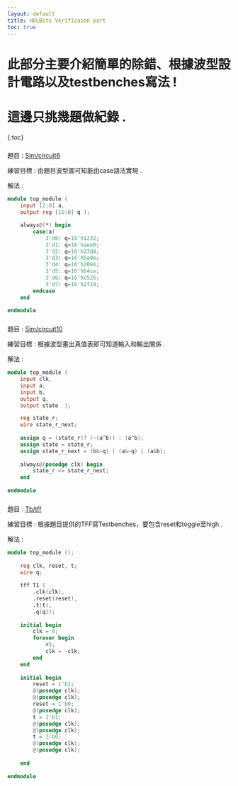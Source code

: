 ```yaml
---
layout: default
title: HDLBits Verificaion part
toc: true
---
```


# 此部分主要介紹簡單的除錯、根據波型設計電路以及testbenches寫法 !
# 這邊只挑幾題做紀錄 .

{:toc}
###
題目 : [Sim/circuit6](https://hdlbits.01xz.net/wiki/Sim/circuit6)

練習目標 : 由題目波型圖可知能由case語法實現 .

解法 :
```verilog
module top_module (
    input [2:0] a,
    output reg [15:0] q ); 

    always@(*) begin
        case(a)
            3'd0: q=16'h1232;
            3'd1: q=16'haee0;
            3'd2: q=16'h27d4;
            3'd3: q=16'h5a0e;
            3'd4: q=16'h2066;
            3'd5: q=16'h64ce;
            3'd6: q=16'hc526;
            3'd7: q=16'h2f19;
        endcase
    end
    
endmodule
```

###
題目 : [Sim/circuit10](https://hdlbits.01xz.net/wiki/Sim/circuit10)

練習目標 : 根據波型畫出真值表即可知道輸入和輸出關係 .

解法 :
```verilog
module top_module (
    input clk,
    input a,
    input b,
    output q,
    output state  );

    reg state_r;
    wire state_r_next;
    
    assign q = (state_r)? (~(a^b)) : (a^b);
    assign state = state_r;
    assign state_r_next = (b&~q) | (a&~q) | (a&b);
    
    always@(posedge clk) begin
        state_r <= state_r_next;
    end
    
endmodule
```

###
題目 : [Tb/tff](https://hdlbits.01xz.net/wiki/Tb/tff)

練習目標 : 根據題目提供的TFF寫Testbenches，要包含reset和toggle至high .

解法 :
```verilog
module top_module ();
    
    reg clk, reset, t;
    wire q;
    
    tff T1 (
        .clk(clk),
        .reset(reset),
        .t(t),
        .q(q));
    
    initial begin
        clk = 0;
        forever begin
            #5;
            clk = ~clk;
        end
    end
    
    initial begin
        reset = 1'b1;
        @(posedge clk);
        @(posedge clk);
        reset = 1'b0;
        @(posedge clk);
        t = 1'b1;
        @(posedge clk);
        @(posedge clk);
        t = 1'b0;
        @(posedge clk);
        @(posedge clk);
        
    end
    
endmodule
```


